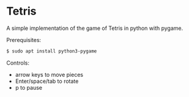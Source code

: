# Tetris

A simple implementation of the game of Tetris in python with pygame.

Prerequisites:

```sh
$ sudo apt install python3-pygame
```

Controls:
  * arrow keys to move pieces
  * Enter/space/tab to rotate
  * p to pause

